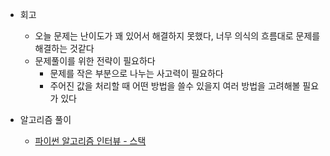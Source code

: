 
- 회고
	- 오늘 문제는 난이도가 꽤 있어서 해결하지 못했다, 너무 의식의 흐름대로 문제를 해결하는 것같다
    - 문제풀이를 위한 전략이 필요하다
        - 문제를 작은 부분으로 나누는 사고력이 필요하다
        - 주어진 값을 처리할 때 어떤 방법을 쓸수 있을지 여러 방법을 고려해볼 필요가 있다



- 알고리즘 풀이
	- <a href="https://github.com/southoftheriver/TIL/tree/master/Book/%ED%8C%8C%EC%9D%B4%EC%8D%AC%EC%95%8C%EA%B3%A0%EB%A6%AC%EC%A6%98%EC%9D%B8%ED%84%B0%EB%B7%B0/9.%EC%8A%A4%ED%83%9D_%ED%81%90"> 파이썬 알고리즘 인터뷰 - 스택 </a><br>
